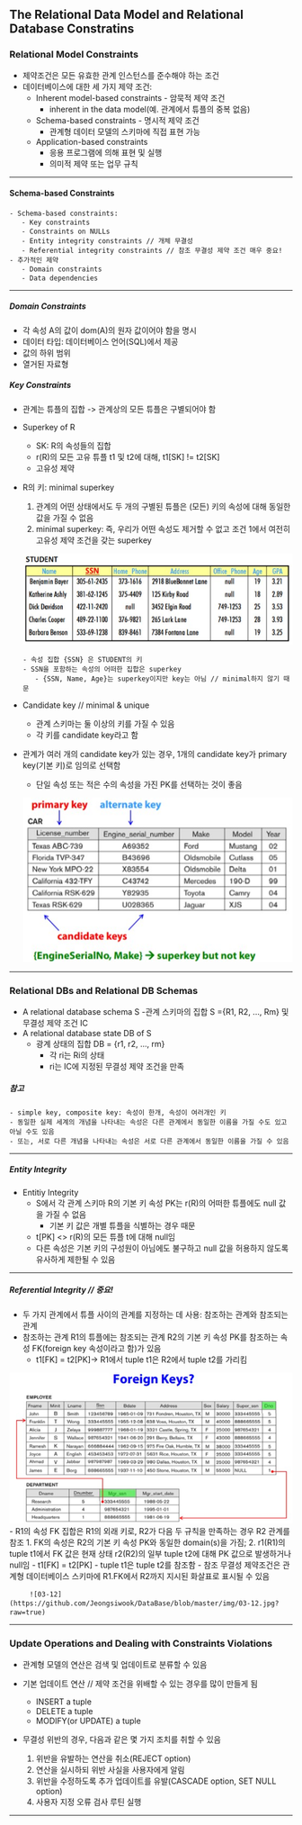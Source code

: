 ## The Relational Data Model and Relational Database Constratins
### Relational Model Constraints
   - 제약조건은 모든 유효한 관계 인스턴스를 준수해야 하는 조건
   - 데이터베이스에 대한 세 가지 제약 조건:
      - Inherent model-based constraints - 암묵적 제약 조건
         - inherent in the data model(예. 관계에서 튜플의 중복 없음)
      - Schema-based constraints - 명시적 제약 조건
         - 관계형 데이터 모델의 스키마에 직접 표현 가능
      - Application-based constraints
         - 응용 프로그램에 의해 표현 및 실행
         - 의미적 제약 또는 업무 규칙
 ---
 
 #### Schema-based Constraints
    - Schema-based constraints:
       - Key constraints
       - Constraints on NULLs
       - Entity integrity constraints // 개체 무결성
       - Referential integrity constraints // 참조 무결성 제약 조건 매우 중요!
    - 추가적인 제약
       - Domain constraints
       - Data dependencies

---

##### Domain Constraints
   - 각 속성 A의 값이 dom(A)의 원자 값이어야 함을 명시
   - 데이터 타입: 데이터베이스 언어(SQL)에서 제공
   - 값의 하위 범위
   - 열거된 자료형

##### Key Constraints
   - 관계는 튜플의 집합 -> 관계상의 모든 튜플은 구별되어야 함
   - Superkey of R
      - SK: R의 속성들의 집합
      - r(R)의 모든 고유 튜플 t1 및 t2에 대해, t1[SK] != t2[SK]
      - 고유성 제약
   - R의 키: minimal superkey
      1. 관계의 어떤 상태에서도 두 개의 구별된 튜플은 (모든) 키의 속성에 대해 동일한 값을 가질 수 없음
      2. minimal superkey: 즉, 우리가 어떤 속성도 제거할 수 없고 조건 1에서 여전히 고유성 제약 조건을 갖는 superkey   
      
      ![03-09](https://github.com/Jeongsiwook/DataBase/blob/master/img/03-09.jpg?raw=true)   
      
         - 속성 집합 {SSN} 은 STUDENT의 키
         - SSN을 포함하는 속성의 어떠한 집합은 superkey
            - {SSN, Name, Age}는 superkey이지만 key는 아님 // minimal하지 않기 때문
            
   - Candidate key // minimal & unique
      - 관계 스키마는 둘 이상의 키를 가질 수 있음
      - 각 키를 candidate key라고 함
   - 관계가 여러 개의 candidate key가 있는 경우, 1개의 candidate key가 primary key(기본 키)로 임의로 선택함
      - 단일 속성 또는 적은 수의 속성을 가진 PK를 선택하는 것이 좋음   
      
      ![03-10](https://github.com/Jeongsiwook/DataBase/blob/master/img/03-10.jpg?raw=true)   
---

### Relational DBs and Relational DB Schemas
   - A relational database schema S
      -관계 스키마의 집합 S ={R1, R2, ..., Rm} 및 무결성 제약 조건 IC
   - A relational database state DB of S
      - 광계 상태의 집합 DB = {r1, r2, ..., rm}
         - 각 ri는 Ri의 상태
         - ri는 IC에 지정된 무결성 제약 조건을 만족
 
 ##### 참고
    - simple key, composite key: 속성이 한개, 속성이 여러개인 키
    - 동일한 실제 세계의 개념을 나타내는 속성은 다른 관계에서 동일한 이름을 가질 수도 있고 아닐 수도 있음
    - 또는, 서로 다른 개념을 나타내는 속성은 서로 다른 관계에서 동일한 이름을 가질 수 있음
---

##### Entity Integrity
   - Entitiy Integrity
      - S에서 각 관계 스키마 R의 기본 키 속성 PK는 r(R)의 어떠한 튜플에도 null 값을 가질 수 없음
         - 기본 키 값은 개별 튜플을 식별하는 경우 때문
      - t[PK] <> r(R)의 모든 튜플 t에 대해 null임
      -  다른 속성은 기본 키의 구성원이 아님에도 불구하고 null 값을 허용하지 않도록 유사하게 제한될 수 있음
---

##### Referential Integrity // 중요!
   - 두 가지 관계에서 튜플 사이의 관계를 지정하는 데 사용: 참조하는 관계와 참조되는 관계
   - 참조하는 관계 R1의 튜플에는 참조되는 관계 R2의 기본 키 속성 PK를 참조하는 속성 FK(foreign key 속성이라고 함)가 있음
      - t1[FK] = t2[PK]-> R1에서 tuple t1은 R2에서 tuple t2를 가리킴   
      
   ![03-11](https://github.com/Jeongsiwook/DataBase/blob/master/img/03-11.jpg?raw=true)   
      - R1의 속성 FK 집합은 R1의 외래 키로, R2가 다음 두 규칙을 만족하는 경우 R2 관계를 참조
         1. FK의 속성은 R2의 기본 키 속성 PK와 동일한 domain(s)을 가짐; 
         2. r1(R1)의 tuple t1에서 FK 값은 현재 상태 r2(R2)의 일부 tuple t2에 대해 PK 값으로 발생하거나 null임
            - t1[FK] = t2[PK] - tuple t1은 tuple t2를 참조함
            - 참조 무결성 제약조건은 관계형 데이터베이스 스키마에 R1.FK에서 R2까지 지시된 화살표로 표시될 수 있음   
            
         ![03-12](https://github.com/Jeongsiwook/DataBase/blob/master/img/03-12.jpg?raw=true)   
---

### Update Operations and Dealing with Constraints Violations
   - 관계형 모델의 연산은 검색 및 업데이트로 분류할 수 있음
   - 기본 업데이트 연산 // 제약 조건을 위배할 수 있는 경우를 많이 만들게 됨
      - INSERT a tuple
      - DELETE a tuple
      - MODIFY(or UPDATE) a tuple
 
   - 무결성 위반의 경우, 다음과 같은 몇 가지 조치를 취할 수 있음
      1. 위반을 유발하는 연산을 취소(REJECT option)
      2. 연산을 실시하되 위반 사실을 사용자에게 알림
      3. 위반을 수정하도록 추가 업데이트를 유발(CASCADE option, SET NULL option)
      4. 사용자 지정 오류 검사 루틴 실행
---
      
